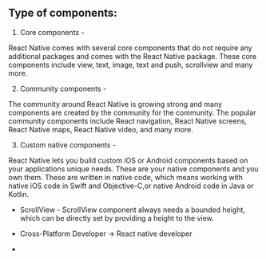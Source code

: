## Type of components:

1. Core components -

React Native comes with several core components that do not require any additional packages and comes with the React Native package.
These core components include view, text, image, text and push, scrollview and many more. 

2. Community components -

The community around React Native is growing strong and many components are created by the community for the community. The popular community 
components include React navigation, React Native screens, React Native maps, React Native video, and many more.

3. Custom native components -

React Native lets you build custom iOS or Android components based on your applications unique needs. These are your native components and you 
own them. These are written in native code, which means working with native iOS code in Swift and Objective-C,or native Android code in Java or 
Kotlin.

- ScrollView - ScrollView component always needs a bounded height, which can be directly set by providing a height to the view.

- Cross-Platform Developer -> React native developer

- 

